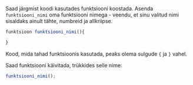 Saad järgmist koodi kasutades funktsiooni koostada. Asenda `funktsiooni_nimi` oma funktsiooni nimega - veendu, et sinu valitud nimi sisaldaks ainult tähte, numbreid ja allkriipse.

```javascript
funktsioon funktsiooni_nimi(){

}
```

Kood, mida tahad funktsioonis kasutada, peaks olema sulgude `{` ja `}` vahel.

Saad funktsiooni käivitada, trükkides selle nime:

```javascript
funktsiooni_nimi();
```